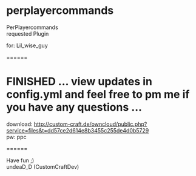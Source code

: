 perplayercommands
============

PerPlayercommands                                    
requested Plugin

for: Lil_wise_guy  

======

FINISHED ...
view updates in config.yml and feel free to pm me if you have any questions ...
======

download: 
http://custom-craft.de/owncloud/public.php?service=files&t=dd57ce2d614e8b3455c255de4d0b5729                   
pw: ppc

======

Have fun ;)                                                                                   
undeaD_D (CustomCraftDev)
